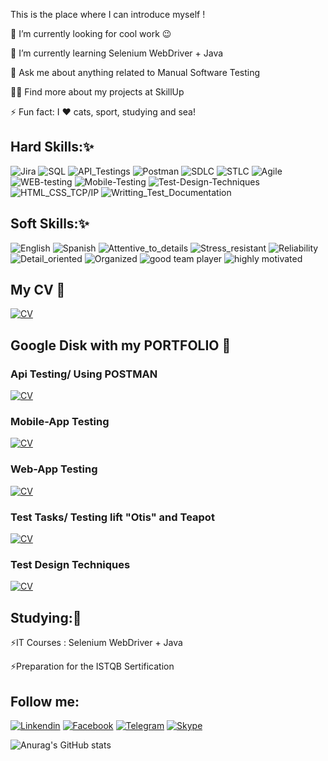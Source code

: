 

This is the place where I can introduce myself !

🔭  I’m currently looking for cool work  😉

🌱  I’m currently learning Selenium WebDriver + Java

💬  Ask me about anything related to Manual Software Testing

👨‍💻  Find  more about my projects at SkillUp 

⚡  Fun fact: I ❤️ cats, sport, studying and sea!



## Hard Skills:✨

![Jira](https://img.shields.io/badge/-JIRA-ffa200)
![SQL](https://img.shields.io/badge/-SQL-ffa200)
![API_Testings](https://img.shields.io/badge/-API_Testing-ffa200)
![Postman](https://img.shields.io/badge/-POSTMAN-ffa200)
![SDLC](https://img.shields.io/badge/-SDLC-ffa200)
![STLC](https://img.shields.io/badge/-STLC-ffa200)
![Agile](https://img.shields.io/badge/-AGILE-ffa200)
![WEB-testing](https://img.shields.io/badge/-Web_Testing-ffa200)
![Mobile-Testing](https://img.shields.io/badge/-Mobile_Testing-ffa200)
![Test-Design-Techniques](https://img.shields.io/badge/-Test_Design_Techniques-ffa200)
![HTML_CSS_TCP/IP](https://img.shields.io/badge/-HTML_CCS_TCP/IP-ffa200)
![Writting_Test_Documentation](https://img.shields.io/badge/-Writting_Test_Documentation-ffa200)



## Soft Skills:✨

![English](https://img.shields.io/badge/-English_B2-f45d43)
![Spanish](https://img.shields.io/badge/-Spanish_A1-f45d43)
![Attentive_to_details](https://img.shields.io/badge/-Attentive_to_details-f45d43)
![Stress_resistant](https://img.shields.io/badge/-Stress_resistant-f45d43)
![Reliability](https://img.shields.io/badge/-Reliability-f45d43)
![Detail_oriented](https://img.shields.io/badge/-Detail_oriented-f45d43)
![Organized](https://img.shields.io/badge/-Organized-f45d43)
![good team player](https://img.shields.io/badge/-Good_team_player-f45d43)
![highly motivated](https://img.shields.io/badge/-Highly_motivated-f45d43)




## My CV 💬
[![CV](https://img.shields.io/badge/-CV_Rozhko_Alina_QA_Engineer-ffa200)](https://drive.google.com/file/d/1nZzv9nXZAJDcFoXKKB0PKQdJAWjMLz-f/view?usp=sharing)

## Google Disk with my PORTFOLIO 💬

### Api Testing/ Using  POSTMAN
[![CV](https://img.shields.io/badge/-Requests_in_POSTMAN-f45d43)](https://drive.google.com/drive/folders/1lu1iwTGRApSR8lrEXGe7SAdhtp6WHIHb?usp=sharing)

### Mobile-App Testing
[![CV](https://img.shields.io/badge/-Mobile_APP_Testing-f45d43)](https://drive.google.com/drive/folders/1Hw17wzfDN2xgSchYsODyO1MS9XWpjOU5?usp=sharing)

### Web-App Testing
[![CV](https://img.shields.io/badge/-WEB_App_Testing-f45d43)](https://drive.google.com/drive/folders/1hEwK7pctRo0jDLJo8oXDqWPMJGi8lsui?usp=sharing)

### Test Tasks/ Testing lift "Otis" and Teapot
[![CV](https://img.shields.io/badge/-Testing_Lift_and_Teapot-f45d43)](https://drive.google.com/drive/folders/1PXYixVc_eu-v9NK9PWm_9P4c7cHR_iFl?usp=sharing)

### Test Design Techniques
[![CV](https://img.shields.io/badge/-Test_Design_Techniquest-f45d43)](https://drive.google.com/drive/folders/12wursUfh7GakTyCEl0IKL1egTYAYUytl?usp=sharing)




 
 

## Studying:💬 

⚡IT Courses : Selenium WebDriver + Java

⚡Preparation for the  ISTQB Sertification 

## Follow me:

[![Linkendin](https://img.shields.io/badge/-LINKEDIN-090909?style=for-the-badge&logo=linkedin)](https://www.linkedin.com/in/qalina-rozhko/)
[![Facebook](https://img.shields.io/badge/-FACEBOOK-090909?style=for-the-badge&logo=facebook)](https://www.facebook.com/chyprina.alina)
[![Telegram](https://img.shields.io/badge/-TELEGRAM-090909?style=for-the-badge&logo=telegram)](https://t.me/alina_rojko)
[![Skype](https://img.shields.io/badge/-SKYPE-090909?style=for-the-badge&logo=skype)](https://join.skype.com/invite/J9WyZ5cst4Zn)

![Anurag's GitHub stats](https://github-readme-stats.vercel.app/api?username=alinarojko&show_icons=true&theme=radical)
